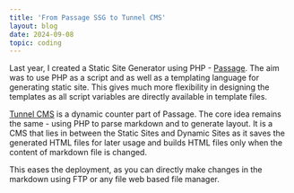 ```yaml
---
title: 'From Passage SSG to Tunnel CMS'
layout: blog
date: 2024-09-08
topic: coding
---
```


Last year, I created a Static Site Generator using PHP - [Passage](https://github.com/ReactiveMatter/passage). The aim was to use PHP as a script and as well as a templating language for generating static site. This gives much more flexibility in designing the templates as all script variables are directly available in template files.

[Tunnel CMS](/tunnel-cms) is a dynamic counter part of Passage. The core idea remains the same - using PHP to parse markdown and to generate layout. It is a CMS that lies in between the Static Sites and Dynamic Sites as it saves the generated HTML files for later usage and builds HTML files only when the content of markdown file is changed.

This eases the deployment, as you can directly make changes in the markdown using FTP or any file web based file manager.